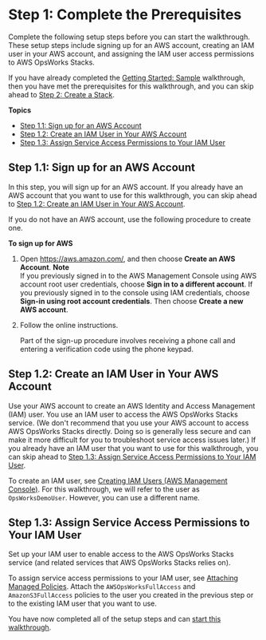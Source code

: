 # Step 1: Complete the Prerequisites<a name="gettingstarted-linux-prerequisites"></a>

Complete the following setup steps before you can start the walkthrough\. These setup steps include signing up for an AWS account, creating an IAM user in your AWS account, and assigning the IAM user access permissions to AWS OpsWorks Stacks\. 

If you have already completed the [Getting Started: Sample](http://docs.aws.amazon.com/opsworks/latest/userguide/gettingstarted-intro.html) walkthrough, then you have met the prerequisites for this walkthrough, and you can skip ahead to [Step 2: Create a Stack](gettingstarted-linux-create-stack.md)\.

**Topics**
+ [Step 1\.1: Sign up for an AWS Account](#gettingstarted-linux-prerequisites-aws-account)
+ [Step 1\.2: Create an IAM User in Your AWS Account](#gettingstarted-linux-prerequisites-iam-user)
+ [Step 1\.3: Assign Service Access Permissions to Your IAM User](#gettingstarted-linux-prerequisites-permissions)

## Step 1\.1: Sign up for an AWS Account<a name="gettingstarted-linux-prerequisites-aws-account"></a>

In this step, you will sign up for an AWS account\. If you already have an AWS account that you want to use for this walkthrough, you can skip ahead to [Step 1\.2: Create an IAM User in Your AWS Account](#gettingstarted-linux-prerequisites-iam-user)\.

If you do not have an AWS account, use the following procedure to create one\.

**To sign up for AWS**

1. Open [https://aws\.amazon\.com/](https://aws.amazon.com/), and then choose **Create an AWS Account**\.
**Note**  
If you previously signed in to the AWS Management Console using AWS account root user credentials, choose **Sign in to a different account**\. If you previously signed in to the console using IAM credentials, choose **Sign\-in using root account credentials**\. Then choose **Create a new AWS account**\.

1. Follow the online instructions\.

   Part of the sign\-up procedure involves receiving a phone call and entering a verification code using the phone keypad\.

## Step 1\.2: Create an IAM User in Your AWS Account<a name="gettingstarted-linux-prerequisites-iam-user"></a>

Use your AWS account to create an AWS Identity and Access Management \(IAM\) user\. You use an IAM user to access the AWS OpsWorks Stacks service\. \(We don't recommend that you use your AWS account to access AWS OpsWorks Stacks directly\. Doing so is generally less secure and can make it more difficult for you to troubleshoot service access issues later\.\) If you already have an IAM user that you want to use for this walkthrough, you can skip ahead to [Step 1\.3: Assign Service Access Permissions to Your IAM User](#gettingstarted-linux-prerequisites-permissions)\.

To create an IAM user, see [Creating IAM Users \(AWS Management Console\)](https://docs.aws.amazon.com/IAM/latest/UserGuide/id_users_create.html#id_users_create_console)\. For this walkthrough, we will refer to the user as `OpsWorksDemoUser`\. However, you can use a different name\.

## Step 1\.3: Assign Service Access Permissions to Your IAM User<a name="gettingstarted-linux-prerequisites-permissions"></a>

Set up your IAM user to enable access to the AWS OpsWorks Stacks service \(and related services that AWS OpsWorks Stacks relies on\)\.

To assign service access permissions to your IAM user, see [Attaching Managed Policies](https://docs.aws.amazon.com/IAM/latest/UserGuide/access_policies_managed-using.html#attach-managed-policy-console)\. Attach the `AWSOpsWorksFullAccess` and `AmazonS3FullAccess` policies to the user you created in the previous step or to the existing IAM user that you want to use\.

You have now completed all of the setup steps and can [start this walkthrough](gettingstarted-linux-create-stack.md)\.